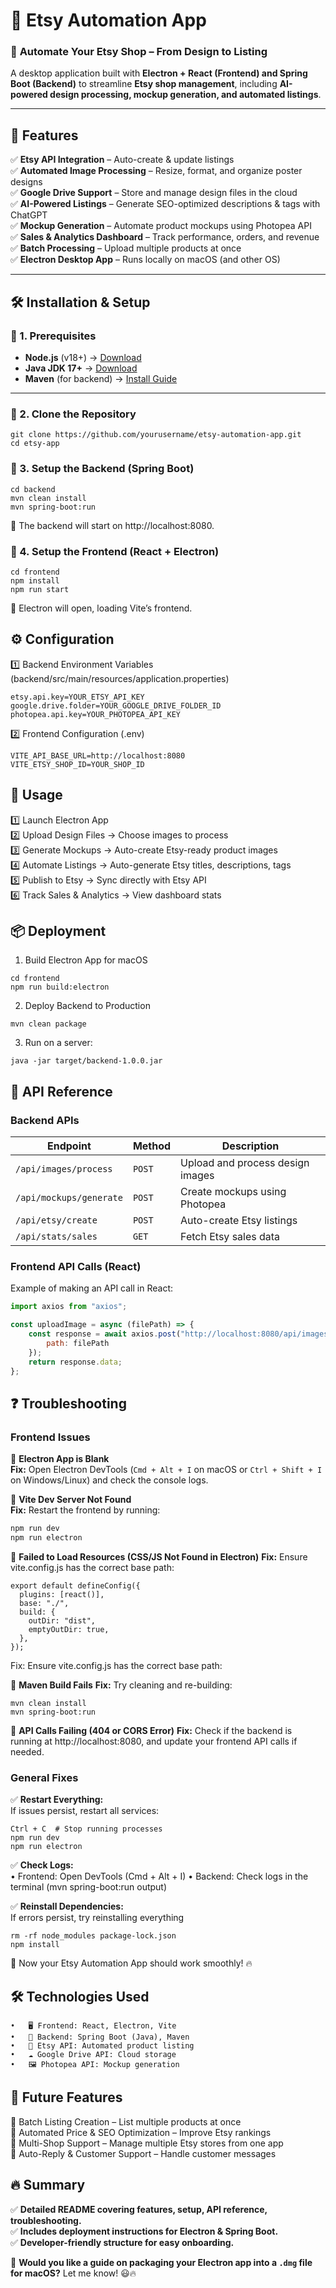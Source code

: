 # 🛒 Etsy Automation App

### 🚀 **Automate Your Etsy Shop – From Design to Listing**
A desktop application built with **Electron + React (Frontend) and Spring Boot (Backend)** to streamline **Etsy shop management**, including **AI-powered design processing, mockup generation, and automated listings**.

---

## **📌 Features**
✅ **Etsy API Integration** – Auto-create & update listings  
✅ **Automated Image Processing** – Resize, format, and organize poster designs  
✅ **Google Drive Support** – Store and manage design files in the cloud  
✅ **AI-Powered Listings** – Generate SEO-optimized descriptions & tags with ChatGPT  
✅ **Mockup Generation** – Automate product mockups using Photopea API  
✅ **Sales & Analytics Dashboard** – Track performance, orders, and revenue  
✅ **Batch Processing** – Upload multiple products at once  
✅ **Electron Desktop App** – Runs locally on macOS (and other OS)

---

## **🛠️ Installation & Setup**

### **🔹 1. Prerequisites**
- **Node.js** (v18+) → [Download](https://nodejs.org/)
- **Java JDK 17+** → [Download](https://www.oracle.com/java/technologies/javase-downloads.html)
- **Maven** (for backend) → [Install Guide](https://maven.apache.org/download.cgi)

---

### **🔹 2. Clone the Repository**
```
git clone https://github.com/yourusername/etsy-automation-app.git
cd etsy-app
```

### **🔹 3. Setup the Backend (Spring Boot)**
```
cd backend
mvn clean install
mvn spring-boot:run
```
📌 The backend will start on http://localhost:8080.

### **🔹 4. Setup the Frontend (React + Electron)**
```
cd frontend
npm install
npm run start
```
📌 Electron will open, loading Vite’s frontend.


## **⚙️ Configuration**
1️⃣ Backend Environment Variables (backend/src/main/resources/application.properties)
```
etsy.api.key=YOUR_ETSY_API_KEY
google.drive.folder=YOUR_GOOGLE_DRIVE_FOLDER_ID
photopea.api.key=YOUR_PHOTOPEA_API_KEY
```

2️⃣ Frontend Configuration (.env)
```
VITE_API_BASE_URL=http://localhost:8080
VITE_ETSY_SHOP_ID=YOUR_SHOP_ID
```

## **🚀 Usage**

1️⃣ Launch Electron App <br>
2️⃣ Upload Design Files → Choose images to process<br>
3️⃣ Generate Mockups → Auto-create Etsy-ready product images<br>
4️⃣ Automate Listings → Auto-generate Etsy titles, descriptions, tags<br>
5️⃣ Publish to Etsy → Sync directly with Etsy API<br>
6️⃣ Track Sales & Analytics → View dashboard stats<br>


## **📦 Deployment**
1. Build Electron App for macOS
```
cd frontend
npm run build:electron
```

2. Deploy Backend to Production
```
mvn clean package
```

3. Run on a server:
```
java -jar target/backend-1.0.0.jar
```

## **📖 API Reference**
### **Backend APIs**
| **Endpoint**               | **Method** | **Description**                               |
|----------------------------|-----------|-----------------------------------------------|
| `/api/images/process`      | `POST`    | Upload and process design images            |
| `/api/mockups/generate`    | `POST`    | Create mockups using Photopea               |
| `/api/etsy/create`         | `POST`    | Auto-create Etsy listings                   |
| `/api/stats/sales`         | `GET`     | Fetch Etsy sales data                       |

### **Frontend API Calls (React)**
Example of making an API call in React:
```javascript
import axios from "axios";

const uploadImage = async (filePath) => {
    const response = await axios.post("http://localhost:8080/api/images/process", {
        path: filePath
    });
    return response.data;
};
```
## **❓ Troubleshooting**

### **Frontend Issues**
🔹 **Electron App is Blank**  
**Fix:** Open Electron DevTools (`Cmd + Alt + I` on macOS or `Ctrl + Shift + I` on Windows/Linux) and check the console logs.

🔹 **Vite Dev Server Not Found**  
**Fix:** Restart the frontend by running:
```bash
npm run dev
npm run electron
```
🔹 **Failed to Load Resources (CSS/JS Not Found in Electron)**
**Fix:** Ensure vite.config.js has the correct base path:
```
export default defineConfig({
  plugins: [react()],
  base: "./",
  build: {
    outDir: "dist",
    emptyOutDir: true,
  },
});
```
Fix: Ensure vite.config.js has the correct base path:

🔹 **Maven Build Fails**
**Fix:** Try cleaning and re-building:
```
mvn clean install
mvn spring-boot:run
```

🔹 **API Calls Failing (404 or CORS Error)**
**Fix:** Check if the backend is running at http://localhost:8080, and update your frontend API calls if needed.

### General Fixes

✅ **Restart Everything:** <br>
If issues persist, restart all services:
```
Ctrl + C  # Stop running processes
npm run dev
npm run electron
```

✅ **Check Logs:** <br>
•	Frontend: Open DevTools (Cmd + Alt + I)
•	Backend: Check logs in the terminal (mvn spring-boot:run output)

✅ **Reinstall Dependencies:** <br>
If errors persist, try reinstalling everything
```
rm -rf node_modules package-lock.json
npm install
```
🚀 Now your Etsy Automation App should work smoothly! 🔥

## 🛠️ Technologies Used
	•	🖥️ Frontend: React, Electron, Vite
	•	🚀 Backend: Spring Boot (Java), Maven
	•	🛒 Etsy API: Automated product listing
	•	☁️ Google Drive API: Cloud storage
	•	🖼️ Photopea API: Mockup generation

## 📌 Future Features
📌 Batch Listing Creation – List multiple products at once <br>
📌 Automated Price & SEO Optimization – Improve Etsy rankings <br>
📌 Multi-Shop Support – Manage multiple Etsy stores from one app <br>
📌 Auto-Reply & Customer Support – Handle customer messages <br>

## **🔥 Summary**
✅ **Detailed README covering features, setup, API reference, troubleshooting.**  
✅ **Includes deployment instructions for Electron & Spring Boot.**  
✅ **Developer-friendly structure for easy onboarding.**  

🚀 **Would you like a guide on packaging your Electron app into a `.dmg` file for macOS?** Let me know! 😃🔥